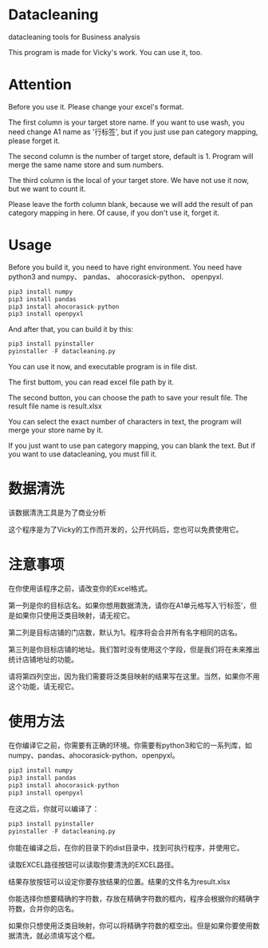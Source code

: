 # Datacleaning
datacleaning tools for Business analysis

This program is made for Vicky's work. You can use it, too.

# Attention
Before you use it. Please change your excel's format.

The first column is your target store name. If you want to use wash, you need change A1 name as '行标签', but if you just use pan category mapping, please forget it.

The second column is the number of target store, default is 1. Program will merge the same name store and sum numbers.

The third column is the local of your target store. We have not use it now, but we want to count it.

Please leave the forth column blank, because we will add the result of pan category mapping in here. Of cause, if you don't use it, forget it.

# Usage
Before you build it, you need to have right environment. You need have python3 and numpy、 pandas、 ahocorasick-python、 openpyxl.

```python
pip3 install numpy
pip3 install pandas
pip3 install ahocorasick-python
pip3 install openpyxl
```

And after that, you can build it by this:

```python
pip3 install pyinstaller
pyinstaller -F datacleaning.py
```

You can use it now, and executable program is in file dist.

The first buttom, you can read excel file path by it.

The second button, you can choose the path to save your result file. The result file name is result.xlsx

You can select the exact number of characters in text, the program will merge your store name by it.

If you just want to use pan category mapping, you can blank the text. But if you want to use datacleaning, you must fill it.

# 数据清洗
该数据清洗工具是为了商业分析

这个程序是为了Vicky的工作而开发的，公开代码后，您也可以免费使用它。

# 注意事项
在你使用该程序之前，请改变你的Excel格式。

第一列是你的目标店名。如果你想用数据清洗，请你在A1单元格写入‘行标签’，但是如果你只使用泛类目映射，请无视它。

第二列是目标店铺的门店数，默认为1。程序将会合并所有名字相同的店名。

第三列是你目标店铺的地址。我们暂时没有使用这个字段，但是我们将在未来推出统计店铺地址的功能。

请将第四列空出，因为我们需要将泛类目映射的结果写在这里。当然，如果你不用这个功能，请无视它。

# 使用方法
在你编译它之前，你需要有正确的环境。你需要有python3和它的一系列库，如numpy、pandas、ahocorasick-python、openpyxl。

```python
pip3 install numpy
pip3 install pandas
pip3 install ahocorasick-python
pip3 install openpyxl
```

在这之后，你就可以编译了：

```python
pip3 install pyinstaller
pyinstaller -F datacleaning.py
```

你能在编译之后，在你的目录下的dist目录中，找到可执行程序，并使用它。

读取EXCEL路径按钮可以读取你要清洗的EXCEL路径。

结果存放按钮可以设定你要存放结果的位置。结果的文件名为result.xlsx

你能选择你想要精确的字符数，存放在精确字符数的框内，程序会根据你的精确字符数，合并你的店名。

如果你只想使用泛类目映射，你可以将精确字符数的框空出。但是如果你要使用数据清洗，就必须填写这个框。
